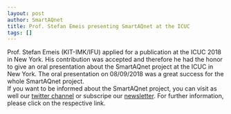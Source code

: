 ```yaml
---
layout: post
author: SmartAQnet
title: Prof. Stefan Emeis presenting SmartAQnet at the ICUC
tags: []
---
```

Prof. Stefan Emeis (KIT-IMK/IFU) applied for a publication at the ICUC 2018 in New York. His contribution was accepted and therefore he had the honor to give an oral presentation about the SmartAQnet project at the ICUC in New York. The oral presentation on 08/09/2018 was a great success for the whole SmartAQnet project.  
If you want to be informed about the SmartAQnet project, you can visit as well our [twitter channel](https://twitter.com/smartAQnet) or subscripe our [newsletter](http://smartaqnet.com/RESULTS-AND-PUBLICATIONS/). For further information, please click on the respective link.
